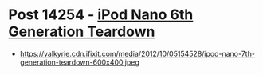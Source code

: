 # Post 14254 - [iPod Nano 6th Generation Teardown](https://www.ifixit.com/News/14254/ipod-nano-6th-generation-teardown)

- https://valkyrie.cdn.ifixit.com/media/2012/10/05154528/ipod-nano-7th-generation-teardown-600x400.jpeg
